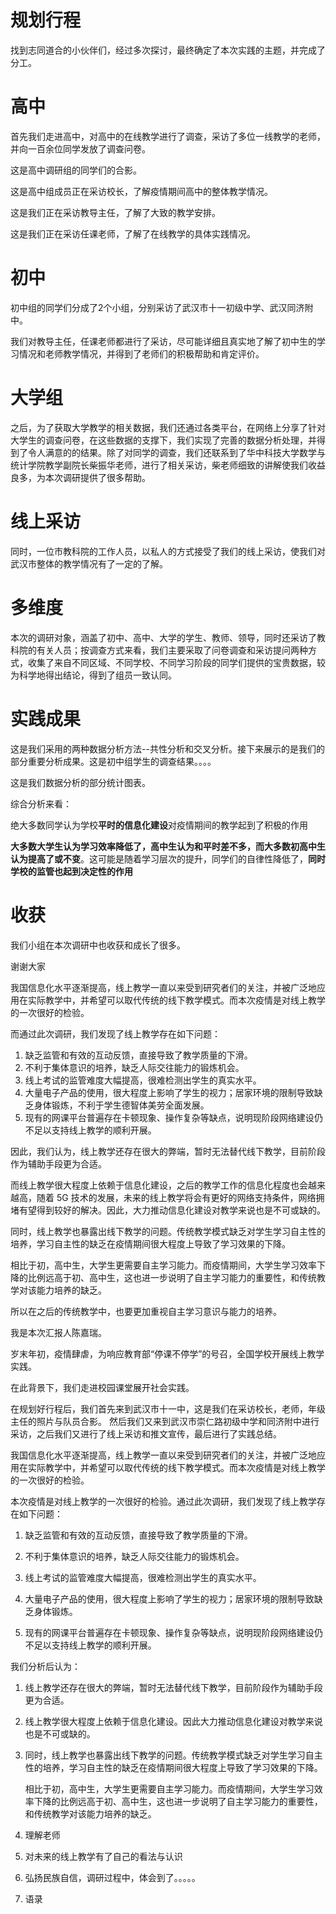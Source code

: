 # 规划行程

找到志同道合的小伙伴们，经过多次探讨，最终确定了本次实践的主题，并完成了分工。

# 高中

首先我们走进高中，对高中的在线教学进行了调查，采访了多位一线教学的老师，并向一百余位同学发放了调查问卷。

这是高中调研组的同学们的合影。

这是高中组成员正在采访校长，了解疫情期间高中的整体教学情况。

这是我们正在采访教导主任，了解了大致的教学安排。

这是我们正在采访任课老师，了解了在线教学的具体实践情况。

# 初中

初中组的同学们分成了2个小组，分别采访了武汉市十一初级中学、武汉同济附中。

我们对教导主任，任课老师都进行了采访，尽可能详细且真实地了解了初中生的学习情况和老师教学情况，并得到了老师们的积极帮助和肯定评价。

# 大学组

之后，为了获取大学教学的相关数据，我们还通过各类平台，在网络上分享了针对大学生的调查问卷，在这些数据的支撑下，我们实现了完善的数据分析处理，并得到了令人满意的的结果。除了对同学的调查，我们还联系到了华中科技大学数学与统计学院教学副院长柴振华老师，进行了相关采访，柴老师细致的讲解使我们收益良多，为本次调研提供了很多帮助。

# 线上采访

同时，一位市教科院的工作人员，以私人的方式接受了我们的线上采访，使我们对武汉市整体的教学情况有了一定的了解。

# 多维度

本次的调研对象，涵盖了初中、高中、大学的学生、教师、领导，同时还采访了教科院的有关人员；按调查方式来看，我们主要采取了问卷调查和采访提问两种方式，收集了来自不同区域、不同学校、不同学习阶段的同学们提供的宝贵数据，较为科学地得出结论，得到了组员一致认同。

# 实践成果

这是我们采用的两种数据分析方法--共性分析和交叉分析。接下来展示的是我们的部分重要分析成果。这是初中组学生的调查结果。。。。

这是我们数据分析的部分统计图表。

综合分析来看：

绝大多数同学认为学校**平时的信息化建设**对疫情期间的教学起到了积极的作用

**大多数大学生认为学习效率降低了，高中生认为和平时差不多，而大多数初高中生认为提高了或不变**。这可能是随着学习层次的提升，同学们的自律性降低了，**同时学校的监管也起到决定性的作用**

# 收获

我们小组在本次调研中也收获和成长了很多。

谢谢大家



我国信息化水平逐渐提高，线上教学一直以来受到研究者们的关注，并被广泛地应用在实际教学中，并希望可以取代传统的线下教学模式。而本次疫情是对线上教学的一次很好的检验。

而通过此次调研，我们发现了线上教学存在如下问题：

1. 缺乏监管和有效的互动反馈，直接导致了教学质量的下滑。
2. 不利于集体意识的培养，缺乏人际交往能力的锻炼机会。
3. 线上考试的监管难度大幅提高，很难检测出学生的真实水平。
4. 大量电子产品的使用，很大程度上影响了学生的视力；居家环境的限制导致缺乏身体锻炼，不利于学生德智体美劳全面发展。
5. 现有的网课平台普遍存在卡顿现象、操作复杂等缺点，说明现阶段网络建设仍不足以支持线上教学的顺利开展。

因此，我们认为，线上教学还存在很大的弊端，暂时无法替代线下教学，目前阶段作为辅助手段更为合适。

而线上教学很大程度上依赖于信息化建设，之后的教学工作的信息化程度也会越来越高，随着 5G 技术的发展，未来的线上教学将会有更好的网络支持条件，网络拥堵有望得到较好的解决。因此，大力推动信息化建设对教学来说也是不可或缺的。



同时，线上教学也暴露出线下教学的问题。传统教学模式缺乏对学生学习自主性的培养，学习自主性的缺乏在疫情期间很大程度上导致了学习效果的下降。

相比于初，高中生，大学生更需要自主学习能力。而疫情期间，大学生学习效率下降的比例远高于初、高中生，这也进一步说明了自主学习能力的重要性，和传统教学对该能力培养的缺乏。

所以在之后的传统教学中，也要更加重视自主学习意识与能力的培养。









我是本次汇报人陈嘉瑞。

岁末年初，疫情肆虐，为响应教育部“停课不停学”的号召，全国学校开展线上教学实践。

在此背景下，我们走进校园课堂展开社会实践。

在规划好行程后，我们首先来到武汉市十一中，这是我们在采访校长，老师，年级主任的照片与队员合影。
然后我们又来到武汉市崇仁路初级中学和同济附中进行采访，之后我们又进行了线上采访和推文宣传，最后进行了实践总结。





我国信息化水平逐渐提高，线上教学一直以来受到研究者们的关注，并被广泛地应用在实际教学中，并希望可以取代传统的线下教学模式。而本次疫情是对线上教学的一次很好的检验。

本次疫情是对线上教学的一次很好的检验。通过此次调研，我们发现了线上教学存在如下问题：

1. 缺乏监管和有效的互动反馈，直接导致了教学质量的下滑。

2. 不利于集体意识的培养，缺乏人际交往能力的锻炼机会。

3. 线上考试的监管难度大幅提高，很难检测出学生的真实水平。

4. 大量电子产品的使用，很大程度上影响了学生的视力；居家环境的限制导致缺乏身体锻炼。 

5. 现有的网课平台普遍存在卡顿现象、操作复杂等缺点，说明现阶段网络建设仍不足以支持线上教学的顺利开展。

我们分析后认为：

1. 线上教学还存在很大的弊端，暂时无法替代线下教学，目前阶段作为辅助手段更为合适。

2. 线上教学很大程度上依赖于信息化建设。因此大力推动信息化建设对教学来说也是不可或缺的。

3. 同时，线上教学也暴露出线下教学的问题。传统教学模式缺乏对学生学习自主性的培养，学习自主性的缺乏在疫情期间很大程度上导致了学习效果的下降。

   相比于初，高中生，大学生更需要自主学习能力。而疫情期间，大学生学习效率下降的比例远高于初、高中生，这也进一步说明了自主学习能力的重要性，和传统教学对该能力培养的缺乏。








1.  理解老师
2.  对未来的线上教学有了自己的看法与认识
3.  弘扬民族自信，调研过程中，体会到了。。。。。
4.  语录

















